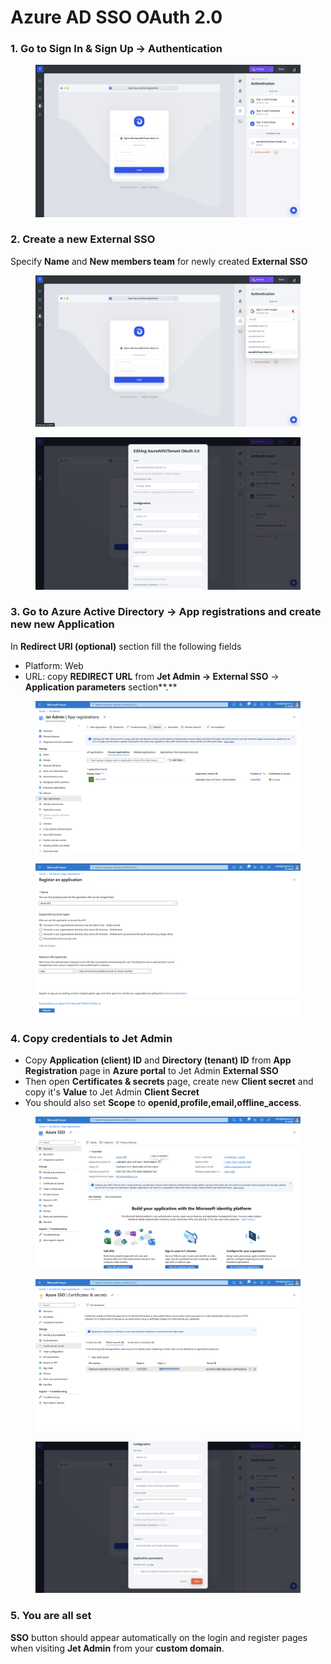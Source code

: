 # Azure AD SSO OAuth 2.0

### 1. Go to Sign In & Sign Up -> Authentication

<figure><img src="../../../.gitbook/assets/image (10) (3).png" alt=""><figcaption></figcaption></figure>

### 2. Create a new External SSO

Specify **Name** and **New members team** for newly created **External SSO**

<figure><img src="../../../.gitbook/assets/image (9) (1).png" alt=""><figcaption></figcaption></figure>

<figure><img src="../../../.gitbook/assets/image (4) (1).png" alt=""><figcaption></figcaption></figure>

### 3. Go to Azure Active Directory -> App registrations and create new new Application

In **Redirect URI (optional)** section fill the following fields

* Platform: Web
* URL: copy **REDIRECT URL** from **Jet Admin -> External SSO** -> **Application parameters** section**.**

<figure><img src="../../../.gitbook/assets/image (2) (5).png" alt=""><figcaption></figcaption></figure>

<figure><img src="../../../.gitbook/assets/image (7) (5).png" alt=""><figcaption></figcaption></figure>

### 4. Copy credentials to Jet Admin

* Copy **Application (client) ID** and **Directory (tenant) ID** from **App Registration** page in **Azure portal** to Jet Admin **External SSO**
* Then open **Certificates & secrets** page, create new **Client secret** and copy it's **Value** to Jet Admin **Client Secret**
* You should also set **Scope** to **openid,profile,email,offline\_access**.

<figure><img src="../../../.gitbook/assets/image (8) (3).png" alt=""><figcaption></figcaption></figure>

<figure><img src="../../../.gitbook/assets/image (1) (3).png" alt=""><figcaption></figcaption></figure>

<figure><img src="../../../.gitbook/assets/image (12) (3).png" alt=""><figcaption></figcaption></figure>

### 5. You are all set

**SSO** button should appear automatically on the login and register pages when visiting **Jet Admin** from your **custom domain**.
